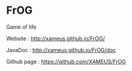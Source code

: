# FrOG
Game of life

Website : http://xameus.github.io/FrOG/

JavaDoc : http://xameus.github.io/FrOG/doc

Github page : https://github.com/XAMEUS/FrOG

